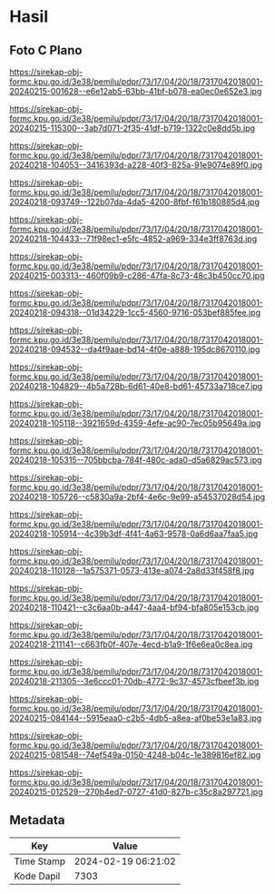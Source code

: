 # Hasil

## Foto C Plano

https://sirekap-obj-formc.kpu.go.id/3e38/pemilu/pdpr/73/17/04/20/18/7317042018001-20240215-001628--e6e12ab5-63bb-41bf-b078-ea0ec0e652e3.jpg

https://sirekap-obj-formc.kpu.go.id/3e38/pemilu/pdpr/73/17/04/20/18/7317042018001-20240215-115300--3ab7d071-2f35-41df-b719-1322c0e8dd5b.jpg

https://sirekap-obj-formc.kpu.go.id/3e38/pemilu/pdpr/73/17/04/20/18/7317042018001-20240218-104053--3416393d-a228-40f3-825a-91e9074e89f0.jpg

https://sirekap-obj-formc.kpu.go.id/3e38/pemilu/pdpr/73/17/04/20/18/7317042018001-20240218-093749--122b07da-4da5-4200-8fbf-f61b180885d4.jpg

https://sirekap-obj-formc.kpu.go.id/3e38/pemilu/pdpr/73/17/04/20/18/7317042018001-20240218-104433--71f98ec1-e5fc-4852-a969-334e3ff8763d.jpg

https://sirekap-obj-formc.kpu.go.id/3e38/pemilu/pdpr/73/17/04/20/18/7317042018001-20240215-003313--460f09b9-c286-47fa-8c73-48c3b450cc70.jpg

https://sirekap-obj-formc.kpu.go.id/3e38/pemilu/pdpr/73/17/04/20/18/7317042018001-20240218-094318--01d34229-1cc5-4560-9716-053bef885fee.jpg

https://sirekap-obj-formc.kpu.go.id/3e38/pemilu/pdpr/73/17/04/20/18/7317042018001-20240218-094532--da4f9aae-bd14-4f0e-a888-195dc8670110.jpg

https://sirekap-obj-formc.kpu.go.id/3e38/pemilu/pdpr/73/17/04/20/18/7317042018001-20240218-104829--4b5a728b-6d61-40e8-bd61-45733a718ce7.jpg

https://sirekap-obj-formc.kpu.go.id/3e38/pemilu/pdpr/73/17/04/20/18/7317042018001-20240218-105118--3921659d-4359-4efe-ac90-7ec05b95649a.jpg

https://sirekap-obj-formc.kpu.go.id/3e38/pemilu/pdpr/73/17/04/20/18/7317042018001-20240218-105315--705bbcba-784f-480c-ada0-d5a6829ac573.jpg

https://sirekap-obj-formc.kpu.go.id/3e38/pemilu/pdpr/73/17/04/20/18/7317042018001-20240218-105726--c5830a9a-2bf4-4e6c-9e99-a54537028d54.jpg

https://sirekap-obj-formc.kpu.go.id/3e38/pemilu/pdpr/73/17/04/20/18/7317042018001-20240218-105914--4c39b3df-4f41-4a63-9578-0a6d6aa7faa5.jpg

https://sirekap-obj-formc.kpu.go.id/3e38/pemilu/pdpr/73/17/04/20/18/7317042018001-20240218-110128--1a575371-0573-413e-a074-2a8d33f458f8.jpg

https://sirekap-obj-formc.kpu.go.id/3e38/pemilu/pdpr/73/17/04/20/18/7317042018001-20240218-110421--c3c6aa0b-a447-4aa4-bf94-bfa805e153cb.jpg

https://sirekap-obj-formc.kpu.go.id/3e38/pemilu/pdpr/73/17/04/20/18/7317042018001-20240218-211141--c663fb0f-407e-4ecd-b1a9-1f6e6ea0c8ea.jpg

https://sirekap-obj-formc.kpu.go.id/3e38/pemilu/pdpr/73/17/04/20/18/7317042018001-20240218-211305--3e6ccc01-70db-4772-9c37-4573cfbeef3b.jpg

https://sirekap-obj-formc.kpu.go.id/3e38/pemilu/pdpr/73/17/04/20/18/7317042018001-20240215-084144--5915eaa0-c2b5-4db5-a8ea-af0be53e1a83.jpg

https://sirekap-obj-formc.kpu.go.id/3e38/pemilu/pdpr/73/17/04/20/18/7317042018001-20240215-081548--74ef549a-0150-4248-b04c-1e389816ef82.jpg

https://sirekap-obj-formc.kpu.go.id/3e38/pemilu/pdpr/73/17/04/20/18/7317042018001-20240215-012529--270b4ed7-0727-41d0-827b-c35c8a297721.jpg


## Metadata

| Key        | Value               |
| ---------- | ------------------- |
| Time Stamp | 2024-02-19 06:21:02 |
| Kode Dapil | 7303                |



